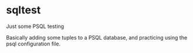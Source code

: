 # sqltest
Just some PSQL testing

Basically adding some tuples to a PSQL database, and practicing using the psql configuration file. 
